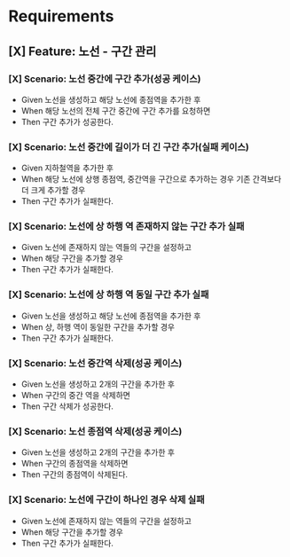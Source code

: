 # Requirements

## [X] Feature: 노선 - 구간 관리

### [X] Scenario: 노선 중간에 구간 추가(성공 케이스)
* Given 노선을 생성하고 해당 노선에 종점역을 추가한 후
* When 해당 노선의 전체 구간 중간에 구간 추가를 요청하면
* Then 구간 추가가 성공한다.

### [X] Scenario: 노선 중간에 길이가 더 긴 구간 추가(실패 케이스)
* Given 지하철역을 추가한 후
* When 해당 노선에 상행 종점역, 중간역을 구간으로 추가하는 경우 기존 간격보다 더 크게 추가할 경우
* Then 구간 추가가 실패한다.

### [X] Scenario: 노선에 상 하행 역 존재하지 않는 구간 추가 실패
* Given 노선에 존재하지 않는 역들의 구간을 설정하고
* When 해당 구간을 추가할 경우
* Then 구간 추가가 실패한다.

### [X] Scenario: 노선에 상 하행 역 동일 구간 추가 실패
* Given 노선을 생성하고 해당 노선에 종점역을 추가한 후
* When 상, 하행 역이 동일한 구간을 추가할 경우
* Then 구간 추가가 실패한다.

### [X] Scenario: 노선 중간역 삭제(성공 케이스)
* Given 노선을 생성하고 2개의 구간을 추가한 후
* When 구간의 중간 역을 삭제하면
* Then 구간 삭제가 성공한다.

### [X] Scenario: 노선 종점역 삭제(성공 케이스)
* Given 노선을 생성하고 2개의 구간을 추가한 후
* When 구간의 종점역을 삭제하면
* Then 구간의 종점역이 삭제된다.

### [X] Scenario: 노선에 구간이 하나인 경우 삭제 실패
* Given 노선에 존재하지 않는 역들의 구간을 설정하고
* When 해당 구간을 추가할 경우
* Then 구간 추가가 실패한다.
